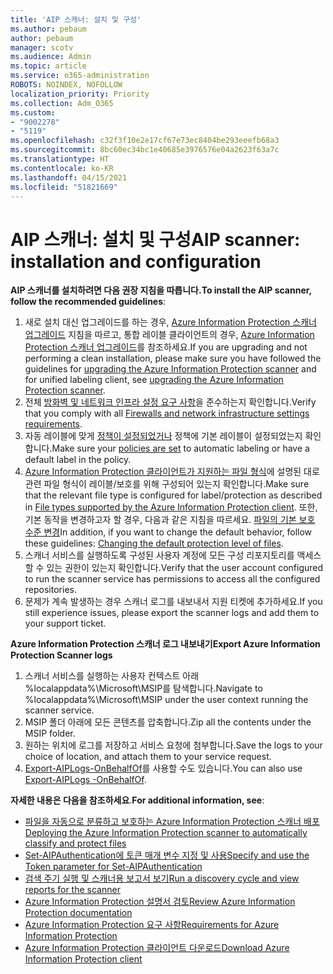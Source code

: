 ```yaml
---
title: 'AIP 스캐너: 설치 및 구성'
ms.author: pebaum
author: pebaum
manager: scotv
ms.audience: Admin
ms.topic: article
ms.service: o365-administration
ROBOTS: NOINDEX, NOFOLLOW
localization_priority: Priority
ms.collection: Adm_O365
ms.custom:
- "9002278"
- "5119"
ms.openlocfilehash: c32f3f10e2e17cf67e73ec8404be293eeefb68a3
ms.sourcegitcommit: 8bc60ec34bc1e40685e3976576e04a2623f63a7c
ms.translationtype: HT
ms.contentlocale: ko-KR
ms.lasthandoff: 04/15/2021
ms.locfileid: "51821669"
---
```

# <a name="aip-scanner-installation-and-configuration"></a><span data-ttu-id="33a0e-102">AIP 스캐너: 설치 및 구성</span><span class="sxs-lookup"><span data-stu-id="33a0e-102">AIP scanner: installation and configuration</span></span>

<span data-ttu-id="33a0e-103">**AIP 스캐너를 설치하려면 다음 권장 지침을 따릅니다.**</span><span class="sxs-lookup"><span data-stu-id="33a0e-103">**To install the AIP scanner, follow the recommended guidelines**:</span></span>

1. <span data-ttu-id="33a0e-104">새로 설치 대신 업그레이드를 하는 경우, [Azure Information Protection 스캐너 업그레이드](https://docs.microsoft.com/azure/information-protection/rms-client/client-admin-guide#upgrading-the-azure-information-protection-scanner) 지침을 따르고, 통합 레이블 클라이언트의 경우, [Azure Information Protection 스캐너 업그레이드](https://docs.microsoft.com/azure/information-protection/rms-client/clientv2-admin-guide#upgrading-the-azure-information-protection-scanner)를 참조하세요.</span><span class="sxs-lookup"><span data-stu-id="33a0e-104">If you are upgrading and not performing a clean installation, please make sure you have followed the guidelines for [upgrading the Azure Information Protection scanner](https://docs.microsoft.com/azure/information-protection/rms-client/client-admin-guide#upgrading-the-azure-information-protection-scanner) and for unified labeling client, see [upgrading the Azure Information Protection scanner](https://docs.microsoft.com/azure/information-protection/rms-client/clientv2-admin-guide#upgrading-the-azure-information-protection-scanner).</span></span>
2. <span data-ttu-id="33a0e-105">전체 [방화벽 및 네트워크 인프라 설정 요구 사항](https://docs.microsoft.com/azure/information-protection/requirements#firewalls-and-network-infrastructure)을 준수하는지 확인합니다.</span><span class="sxs-lookup"><span data-stu-id="33a0e-105">Verify that you comply with all [Firewalls and network infrastructure settings requirements](https://docs.microsoft.com/azure/information-protection/requirements#firewalls-and-network-infrastructure).</span></span>
3. <span data-ttu-id="33a0e-106">자동 레이블에 맞게 [정책이 설정되었거나](https://docs.microsoft.com/azure/information-protection/configure-policy) 정책에 기본 레이블이 설정되었는지 확인합니다.</span><span class="sxs-lookup"><span data-stu-id="33a0e-106">Make sure your [policies are set](https://docs.microsoft.com/azure/information-protection/configure-policy) to automatic labeling or have a default label in the policy.</span></span>
4. <span data-ttu-id="33a0e-107">[Azure Information Protection 클라이언트가 지원하는 파일 형식](https://docs.microsoft.com/azure/information-protection/rms-client/client-admin-guide-file-types#supported-file-types-for-classification-and-protection)에 설명된 대로 관련 파일 형식이 레이블/보호를 위해 구성되어 있는지 확인합니다.</span><span class="sxs-lookup"><span data-stu-id="33a0e-107">Make sure that the relevant file type is configured for label/protection as described in [File types supported by the Azure Information Protection client](https://docs.microsoft.com/azure/information-protection/rms-client/client-admin-guide-file-types#supported-file-types-for-classification-and-protection).</span></span> <span data-ttu-id="33a0e-108">또한, 기본 동작을 변경하고자 할 경우, 다음과 같은 지침을 따르세요. [파일의 기본 보호 수준 변경](https://docs.microsoft.com/azure/information-protection/rms-client/client-admin-guide-file-types#changing-the-default-protection-level-of-files)</span><span class="sxs-lookup"><span data-stu-id="33a0e-108">In addition, if you want to change the default behavior, follow these guidelines: [Changing the default protection level of files](https://docs.microsoft.com/azure/information-protection/rms-client/client-admin-guide-file-types#changing-the-default-protection-level-of-files).</span></span>
5. <span data-ttu-id="33a0e-109">스캐너 서비스를 실행하도록 구성된 사용자 계정에 모든 구성 리포지토리를 액세스할 수 있는 권한이 있는지 확인합니다.</span><span class="sxs-lookup"><span data-stu-id="33a0e-109">Verify that the user account configured to run the scanner service has permissions to access all the configured repositories.</span></span>
6. <span data-ttu-id="33a0e-110">문제가 계속 발생하는 경우 스캐너 로그를 내보내서 지원 티켓에 추가하세요.</span><span class="sxs-lookup"><span data-stu-id="33a0e-110">If you still experience issues, please export the scanner logs and add them to your support ticket.</span></span>

<span data-ttu-id="33a0e-111">**Azure Information Protection 스캐너 로그 내보내기**</span><span class="sxs-lookup"><span data-stu-id="33a0e-111">**Export Azure Information Protection Scanner logs**</span></span>

1. <span data-ttu-id="33a0e-112">스캐너 서비스를 실행하는 사용자 컨텍스트 아래 %localappdata%\Microsoft\MSIP를 탐색합니다.</span><span class="sxs-lookup"><span data-stu-id="33a0e-112">Navigate to %localappdata%\Microsoft\MSIP under the user context running the scanner service.</span></span>
2. <span data-ttu-id="33a0e-113">MSIP 폴더 아래에 모든 콘텐츠를 압축합니다.</span><span class="sxs-lookup"><span data-stu-id="33a0e-113">Zip all the contents under the MSIP folder.</span></span>
3. <span data-ttu-id="33a0e-114">원하는 위치에 로그를 저장하고 서비스 요청에 첨부합니다.</span><span class="sxs-lookup"><span data-stu-id="33a0e-114">Save the logs to your choice of location, and attach them to your service request.</span></span>
4. <span data-ttu-id="33a0e-115">[Export-AIPLogs-OnBehalfOf](https://docs.microsoft.com/powershell/module/azureinformationprotection/export-aiplogs?view=azureipps)를 사용할 수도 있습니다.</span><span class="sxs-lookup"><span data-stu-id="33a0e-115">You can also use [Export-AIPLogs -OnBehalfOf](https://docs.microsoft.com/powershell/module/azureinformationprotection/export-aiplogs?view=azureipps).</span></span>

<span data-ttu-id="33a0e-116">**자세한 내용은 다음을 참조하세요**.</span><span class="sxs-lookup"><span data-stu-id="33a0e-116">**For additional information, see**:</span></span>
- [<span data-ttu-id="33a0e-117">파일을 자동으로 분류하고 보호하는 Azure Information Protection 스캐너 배포</span><span class="sxs-lookup"><span data-stu-id="33a0e-117">Deploying the Azure Information Protection scanner to automatically classify and protect files</span></span>](https://docs.microsoft.com/azure/information-protection/deploy-aip-scanner)
- [<span data-ttu-id="33a0e-118">Set-AIPAuthentication에 토큰 매개 변수 지정 및 사용</span><span class="sxs-lookup"><span data-stu-id="33a0e-118">Specify and use the Token parameter for Set-AIPAuthentication</span></span>](https://docs.microsoft.com/azure/information-protection/rms-client/client-admin-guide-powershell#specify-and-use-the-token-parameter-for-set-aipauthentication)
- [<span data-ttu-id="33a0e-119">검색 주기 실행 및 스캐너용 보고서 보기</span><span class="sxs-lookup"><span data-stu-id="33a0e-119">Run a discovery cycle and view reports for the scanner</span></span>](https://docs.microsoft.com/azure/information-protection/deploy-aip-scanner#run-a-discovery-cycle-and-view-reports-for-the-scanner)
- [<span data-ttu-id="33a0e-120">Azure Information Protection 설명서 검토</span><span class="sxs-lookup"><span data-stu-id="33a0e-120">Review Azure Information Protection documentation</span></span>](https://docs.microsoft.com/azure/information-protection/what-is-information-protection)
- [<span data-ttu-id="33a0e-121">Azure Information Protection 요구 사항</span><span class="sxs-lookup"><span data-stu-id="33a0e-121">Requirements for Azure Information Protection</span></span>](https://docs.microsoft.com/azure/information-protection/get-started/requirements)
- [<span data-ttu-id="33a0e-122">Azure Information Protection 클라이언트 다운로드</span><span class="sxs-lookup"><span data-stu-id="33a0e-122">Download Azure Information Protection client</span></span>](https://www.microsoft.com/download/details.aspx?id=53018)
